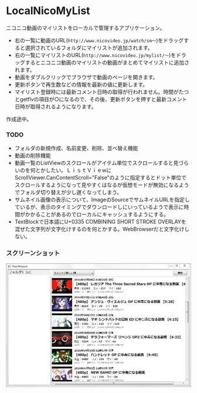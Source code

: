 # LocalNicoMyList
ニコニコ動画のマイリストをローカルで管理するアプリケーション。

* 右の一覧に動画のURL(`http://www.nicovideo.jp/watch/sm～`)をドラッグすると選択されているフォルダにマイリストが追加されます。
* 右の一覧にマイリストのURL(`http://www.nicovideo.jp/mylist/～`)をドラッグするとニコニコ動画のマイリストの動画がまとめてマイリストに追加されます。
* 動画をダブルクリックでブラウザで動画のページを開きます。
* 更新ボタンで再生数などの情報を最新の値に更新します。
* マイリスト登録時には最新コメント日時の取得が行われません。時間がたつとgetflvの項目が○になるので、その後、更新ボタンを押すと最新コメント日時が取得されるようになります。

作成途中。

### TODO
* フォルダの新規作成、名前変更、削除、並べ替え機能
* 動画の削除機能
* 動画一覧のListViewのスクロールがアイテム単位でスクロールすると見づらいのを何とかしたい。ＬｉｓｔＶｉｅwにScrollViewer.CanContentScroll="False"のように指定するとドット単位でスクロールするようになって見やすくはなるが仮想モードが無効になるようでフォルダ切り替えが少し遅くなってしまう。
* サムネイル画像の表示について、ImageのSourceでサムネイルURLを指定しているが、表示のタイミングでダウンロードしにいっているようで表示に時間がかかることがあるのでローカルにキャッシュするようにする。
* TextBlockで日本語にU+0335 COMBINING SHORT STROKE OVERLAYを混ぜた文字列が文字化けするのを何とかする。WebBrowserだと文字化けしない。

### スクリーンショット
![タイトル](screenshot.JPG)
